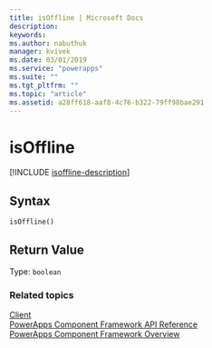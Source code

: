 ```yaml
---
title: isOffline | Microsoft Docs
description: 
keywords:
ms.author: nabuthuk
manager: kvivek
ms.date: 03/01/2019
ms.service: "powerapps"
ms.suite: ""
ms.tgt_pltfrm: ""
ms.topic: "article"
ms.assetid: a28ff618-aaf8-4c76-b322-79ff98bae291
---
```


# isOffline
[!INCLUDE [isoffline-description](includes/isoffline-description.md)]

## Syntax

`isOffline()`

## Return Value

Type: `boolean`

### Related topics

[Client](../client.md)<br/>
[PowerApps Component Framework API Reference](../reference/index.md)<br/>
[PowerApps Component Framework Overview](../overview.md)
